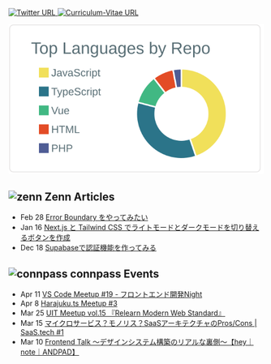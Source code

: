 <!--
**TakaShinoda/TakaShinoda** is a ✨ _special_ ✨ repository because its `README.md` (this file) appears on your GitHub profile.

Here are some ideas to get you started:

- 🔭 I’m currently working on ...
- 🌱 I’m currently learning ...
- 👯 I’m looking to collaborate on ...
- 🤔 I’m looking for help with ...
- 💬 Ask me about ...
- 📫 How to reach me: ...
- 😄 Pronouns: ...
- ⚡ Fun fact: ...
-->

<p align="left"> 
    <a href="https://twitter.com/tttttt_621_s">
        <img alt="Twitter URL" src="https://img.shields.io/twitter/url?style=social&url=https%3A%2F%2Ftwitter.com%2Ftttttt_621_s">
    </a>
    <a href="https://github.com/TakaShinoda/curriculum-vitae">
        <img alt="Curriculum-Vitae URL" src="https://img.shields.io/badge/Curriculum_Vitae-informational">
    </a>
</p>


[![](https://raw.githubusercontent.com/TakaShinoda/TakaShinoda/master/profile-summary-card-output/default/1-repos-per-language.svg)](https://github.com/vn7n24fzkq/github-profile-summary-cards)


## ![zenn](https://t0.gstatic.com/faviconV2?client=SOCIAL&type=FAVICON&fallback_opts=TYPE,SIZE,URL&url=https://zenn.dev/&size=16) Zenn Articles

<!-- profile updater begin: zenn -->
- Feb 28 [Error Boundary をやってみたい](https://zenn.dev/taka_shino/articles/eccce2ee48e17f)
- Jan 16 [Next.js と Tailwind CSS でライトモードとダークモードを切り替えるボタンを作成](https://zenn.dev/taka_shino/articles/a6c176da799c91)
- Dec 18 [Supabaseで認証機能を作ってみる](https://zenn.dev/taka_shino/articles/bengo4-advent-calendar-18)
<!-- profile updater end: zenn -->


## ![connpass](https://t0.gstatic.com/faviconV2?client=SOCIAL&type=FAVICON&fallback_opts=TYPE,SIZE,URL&url=https://connpass.com/&size=16) connpass Events

<!-- profile updater begin: connpass -->
- Apr 11 [VS Code Meetup #19 - フロントエンド開発Night](https://vscode.connpass.com/event/241975/)
- Apr 8 [Harajuku.ts Meetup #3](https://babel-jp.connpass.com/event/242213/)
- Mar 25 [UIT Meetup vol.15 『Relearn Modern Web Standard』](https://uit.connpass.com/event/242359/)
- Mar 15 [マイクロサービス？モノリス？SaaSアーキテクチャのPros/Cons | SaaS.tech #1](https://saas-tech.connpass.com/event/239175/)
- Mar 10 [Frontend Talk 〜デザインシステム構築のリアルな裏側〜【hey｜note｜ANDPAD】](https://andpad.connpass.com/event/238368/)
<!-- profile updater end: connpass -->
